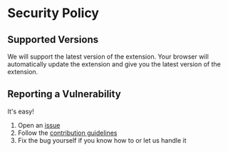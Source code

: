# Security Policy

## Supported Versions

We will support the latest version of the extension. Your browser will automatically update the extension and give you the latest version of the extension.

## Reporting a Vulnerability

It's easy!

1. Open an [issue](https://github.com/getgoji/goji-chrome-extension/issues)
1. Follow the [contribution guidelines](https://github.com/getgoji/goji-chrome-extension/blob/main/.github/CONTRIBUTING.md)
1. Fix the bug yourself if you know how to or let us handle it